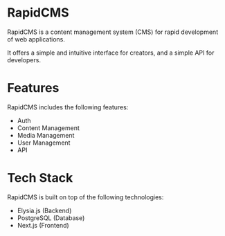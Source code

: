 # RapidCMS

RapidCMS is a content management system (CMS) for rapid development of web applications.

It offers a simple and intuitive interface for creators, and a simple API for developers.

# Features

RapidCMS includes the following features:

- Auth
- Content Management
- Media Management
- User Management
- API

# Tech Stack

RapidCMS is built on top of the following technologies:

- Elysia.js (Backend)
- PostgreSQL (Database)
- Next.js (Frontend)
